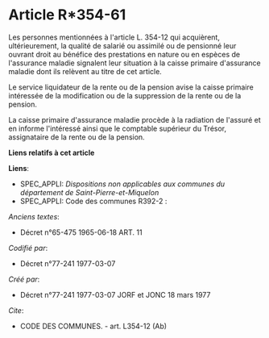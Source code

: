 # Article R*354-61

Les personnes mentionnées à l'article L. 354-12 qui acquièrent, ultérieurement, la qualité de salarié ou assimilé ou de
pensionné leur ouvrant droit au bénéfice des prestations en nature ou en espèces de l'assurance maladie signalent leur
situation à la caisse primaire d'assurance maladie dont ils relèvent au titre de cet article.

Le service liquidateur de la rente ou de la pension avise la caisse primaire intéressée de la modification ou de la
suppression de la rente ou de la pension.

La caisse primaire d'assurance maladie procède à la radiation de l'assuré et en informe l'intéressé ainsi que le comptable
supérieur du Trésor, assignataire de la rente ou de la pension.

**Liens relatifs à cet article**

**Liens**:

  - SPEC_APPLI: *Dispositions non applicables aux communes du département de Saint-Pierre-et-Miquelon*
  - SPEC_APPLI: Code des communes R392-2 :

_Anciens textes_:

  - Décret n°65-475 1965-06-18 ART. 11

_Codifié par_:

  - Décret n°77-241 1977-03-07

_Créé par_:

  - Décret n°77-241 1977-03-07 JORF et JONC 18 mars 1977

_Cite_:

  - CODE DES COMMUNES. - art. L354-12 (Ab)
